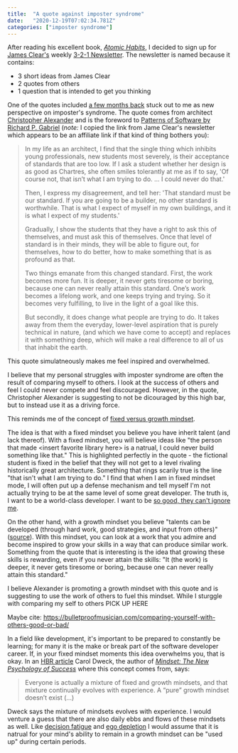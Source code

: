 ```yaml
---
title:  "A quote against imposter syndrome"
date:   "2020-12-19T07:02:34.781Z"
categories: ["imposter syndrome"]
---
```


After reading his excellent book, [_Atomic Habits_](https://jamesclear.com/books), I decided to sign up for [James Clear's](https://jamesclear.com/about) weekly [3-2-1 Newsletter](https://jamesclear.com/3-2-1). The newsletter is named because it contains:

* 3 short ideas from James Clear
* 2 quotes from others
* 1 question that is intended to get you thinking

One of the quotes included [a few months back](https://jamesclear.com/3-2-1/september-24-2020) stuck out to me as new perspective on imposter's syndrome. The quote comes from architect [Christopher Alexander](https://en.wikipedia.org/wiki/Christopher_Alexander) and is the foreword to [Patterns of Software by Richard P. Gabriel](https://www.amazon.com/gp/product/B003TJ9FGE/ref=as_li_qf_asin_il_tl?ie=UTF8&tag=jamesclearema-20&creative=9325&linkCode=as2&creativeASIN=B003TJ9FGE&linkId=5bbe96d0ee2542beb53da79c788894af) (_note:_ I copied the link from Jame Clear's newsletter which appears to be an affiliate link if that kind of thing bothers you):

 > In my life as an architect, I find that the single thing which inhibits
 > young professionals, new students most severely, is their acceptance of
 > standards that are too low. If I ask a student whether her design is as good
 > as Chartres, she often smiles tolerantly at me as if to say, 'Of course not,
 > that isn’t what I am trying to do. ... I could never do that.'
> 
> Then, I express my disagreement, and tell her: 'That standard must be our
> standard. If you are going to be a builder, no other standard is worthwhile.
> That is what I expect of myself in my own buildings, and it is what I expect
> of my students.'
> 
> Gradually, I show the students that they have a right to ask this of
> themselves, and must ask this of themselves. Once that level of standard is
> in their minds, they will be able to figure out, for themselves, how to do
> better, how to make something that is as profound as that.
> 
> Two things emanate from this changed standard. First, the work becomes more
> fun. It is deeper, it never gets tiresome or boring, because one can never
> really attain this standard. One’s work becomes a lifelong work, and one
> keeps trying and trying. So it becomes very fulfilling, to live in the light
> of a goal like this.
> 
> But secondly, it does change what people are trying to do. It takes away from
> them the everyday, lower-level aspiration that is purely technical in nature,
> (and which we have come to accept) and replaces it with something deep, which
> will make a real difference to all of us that inhabit the earth.

This quote simulatneously makes me feel inspired and overwhelmed. 

I believe that my personal struggles with imposter syndrome are often the result of comparing myself to others. I look at the success of others and feel I could never compete and feel discouraged. However, in the quote, Christopher Alexander is suggesting to not be dicouraged by this high bar, but to instead use it as a driving force. 

This reminds me of the concept of [fixed versus growth mindset](https://jamesclear.com/fixed-mindset-vs-growth-mindset). 

The idea is that with a fixed mindset you believe you have inherit talent (and lack thereof). With a fixed mindset, you will believe ideas like "the person that made \<insert favorite library here\> is a natrual, I could never build something like that." This is highlighted perfectly in the quote - the fictional student is fixed in the belief that they will not get to a level rivaling historically great architecture. Something that rings scarily true is the line "that isn't what I am trying to do." I find that when I am in fixed mindset mode, I will often put up a defense mechanism and tell myself I'm not actually trying to be at the same level of some great developer. The truth is, I want to be a world-class developer. I want to be [so good, they can't ignore me](https://www.calnewport.com/books/so-good/).

On the other hand, with a growth mindset you believe "talents can be developed (through hard work, good strategies, and input from others)" ([source](https://hbr.org/2016/01/what-having-a-growth-mindset-actually-means)). With this mindset, you can look at a work that you admire and become inspired to grow your skills in a way that can produce similar work. Something from the quote that is interesting is the idea that growing these skills is rewarding, even if you never attain the skills: "It (the work) is deeper, it never gets tiresome or boring, because one can never really attain this standard."

I believe Alexander is promoting a growth mindset with this quote and is suggesting to use the work of others to fuel this mindset. While I sturggle with comparing my self to others PICK UP HERE

Maybe cite: https://bulletproofmusician.com/comparing-yourself-with-others-good-or-bad/


In a field like development, it's important to be prepared to constantly be learning; for many it is the make or break part of the software developer career. If, in your fixed mindset moments this idea overwhelms you, that is okay. In an [HBR article](https://hbr.org/2016/01/what-having-a-growth-mindset-actually-means) Carol Dweck, the author of [_Mindset: The New Psychology of Success_](https://www.amazon.com/Mindset-Psychology-Carol-S-Dweck/dp/0345472322) where this concept comes from, says:

> Everyone is actually a mixture of fixed and growth mindsets, and that mixture continually evolves with experience. A “pure” growth mindset doesn’t exist (...)

Dweck says the mixture of mindsets evolves with experience. I would venture a guess that there are also daily ebbs and flows of these mindsets as well. Like [decision fatigue](https://en.wikipedia.org/wiki/Decision_fatigue) and [ego depletion](https://en.wikipedia.org/wiki/Ego_depletion) I would assume that it is natrual for your mind's ability to remain in a growth mindset can be "used up" during certain periods. 
